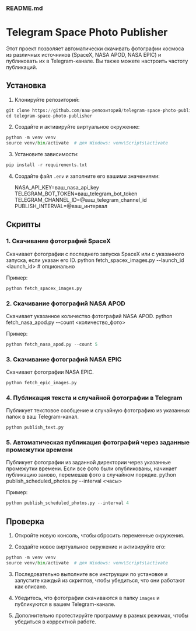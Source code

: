 ### README.md

# Telegram Space Photo Publisher

Этот проект позволяет автоматически скачивать фотографии космоса из различных источников (SpaceX, NASA APOD, NASA EPIC) и публиковать их в Telegram-канале. Вы также можете настроить частоту публикаций.

## Установка

1. Клонируйте репозиторий:

```python
git clone https://github.com/ваш-репозиторий/telegram-space-photo-publisher.git
cd telegram-space-photo-publisher
```
    
2. Создайте и активируйте виртуальное окружение:

```python
python -m venv venv
source venv/bin/activate  # для Windows: venv\Scripts\activate
```    

3. Установите зависимости:

```python
pip install -r requirements.txt
```

4. Создайте файл `.env` и заполните его вашими значениями:

    NASA_API_KEY=ваш_nasa_api_key
    TELEGRAM_BOT_TOKEN=ваш_telegram_bot_token
    TELEGRAM_CHANNEL_ID=@ваш_telegram_channel_id
    PUBLISH_INTERVAL=@ваш_интервал
    
## Скрипты

### 1. Скачивание фотографий SpaceX

Скачивает фотографии с последнего запуска SpaceX или с указанного запуска, если указан его ID.
python fetch_spacex_images.py --launch_id <launch_id>  # опционально

Пример:
```python
python fetch_spacex_images.py
```

### 2. Скачивание фотографий NASA APOD

Скачивает указанное количество фотографий NASA APOD.
python fetch_nasa_apod.py --count <количество_фото>

Пример:
```python
python fetch_nasa_apod.py --count 5
```

### 3. Скачивание фотографий NASA EPIC

Скачивает фотографии NASA EPIC.
```python
python fetch_epic_images.py
```

### 4. Публикация текста и случайной фотографии в Telegram

Публикует текстовое сообщение и случайную фотографию из указанных папок в ваш Telegram-канал.
```python
python publish_text.py
```

### 5. Автоматическая публикация фотографий через заданные промежутки времени

Публикует фотографии из заданной директории через указанные промежутки времени. Если все фото были опубликованы, начинает публикацию заново, перемешав фото в случайном порядке.
python publish_scheduled_photos.py --interval <часы>

Пример:
```python
python publish_scheduled_photos.py --interval 4
```
## Проверка

1. Откройте новую консоль, чтобы сбросить переменные окружения.

2. Создайте новое виртуальное окружение и активируйте его:

```python
python -m venv venv
source venv/bin/activate  # для Windows: venv\Scripts\activate
```

3. Последовательно выполните все инструкции по установке и запустите каждый из скриптов, чтобы убедиться, что они работают как описано.

4. Убедитесь, что фотографии скачиваются в папку `images` и публикуются в вашем Telegram-канале.

5. Дополнительно протестируйте программу в разных режимах, чтобы убедиться в корректной работе.